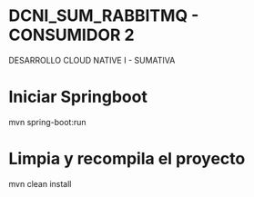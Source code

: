 # DCNI_SUM_RABBITMQ - CONSUMIDOR 2
DESARROLLO CLOUD NATIVE I - SUMATIVA

# Iniciar Springboot
mvn spring-boot:run

# Limpia y recompila el proyecto
mvn clean install
